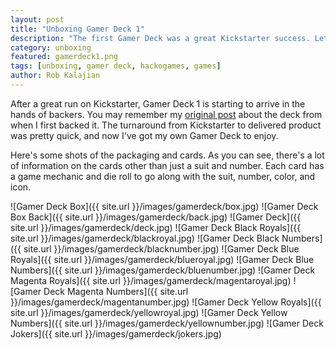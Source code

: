 ```yaml
---
layout: post
title: "Unboxing Gamer Deck 1"
description: "The first Gamer Deck was a great Kickstarter success. Let's see what's inside!"
category: unboxing
featured: gamerdeck1.png
tags: [unboxing, gamer deck, hackogames, games]
author: Rob Kalajian
---
```


After a great run on Kickstarter, Gamer Deck 1 is starting to arrive in the hands of backers. You may remember my [original post](http://pawnsperspective.com/Gamer-Deck-1-Kickstarter/) about the deck from when I first backed it. The turnaround from Kickstarter to delivered product was pretty quick, and now I've got my own Gamer Deck to enjoy.

Here's some shots of the packaging and cards. As you can see, there's a lot of information on the cards other than just a suit and number. Each card has a game mechanic and die roll to go along with the suit, number, color, and icon.

![Gamer Deck Box]({{ site.url }}/images/gamerdeck/box.jpg)
![Gamer Deck Box Back]({{ site.url }}/images/gamerdeck/back.jpg)
![Gamer Deck]({{ site.url }}/images/gamerdeck/deck.jpg)
![Gamer Deck Black Royals]({{ site.url }}/images/gamerdeck/blackroyal.jpg)
![Gamer Deck Black Numbers]({{ site.url }}/images/gamerdeck/blacknumber.jpg)
![Gamer Deck Blue Royals]({{ site.url }}/images/gamerdeck/blueroyal.jpg)
![Gamer Deck Blue Numbers]({{ site.url }}/images/gamerdeck/bluenumber.jpg)
![Gamer Deck Magenta Royals]({{ site.url }}/images/gamerdeck/magentaroyal.jpg)
![Gamer Deck Magenta Numbers]({{ site.url }}/images/gamerdeck/magentanumber.jpg)
![Gamer Deck Yellow Royals]({{ site.url }}/images/gamerdeck/yellowroyal.jpg)
![Gamer Deck Yellow Numbers]({{ site.url }}/images/gamerdeck/yellownumber.jpg)
![Gamer Deck Jokers]({{ site.url }}/images/gamerdeck/jokers.jpg)
